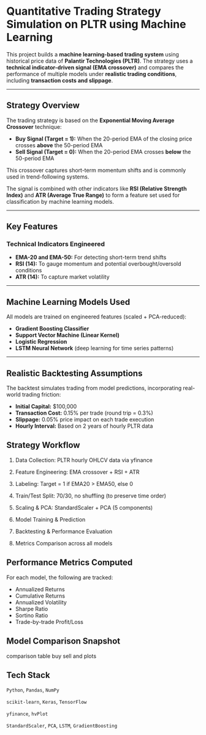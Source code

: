 # Quantitative Trading Strategy Simulation on PLTR using Machine Learning

This project builds a **machine learning-based trading system** using historical price data of **Palantir Technologies (PLTR)**. The strategy uses a **technical indicator-driven signal (EMA crossover)** and compares the performance of multiple models under **realistic trading conditions**, including **transaction costs and slippage**.

---

## Strategy Overview

The trading strategy is based on the **Exponential Moving Average Crossover** technique:

- **Buy Signal (Target = 1):** When the 20-period EMA of the closing price crosses **above** the 50-period EMA  
- **Sell Signal (Target = 0):** When the 20-period EMA crosses **below** the 50-period EMA

This crossover captures short-term momentum shifts and is commonly used in trend-following systems.

The signal is combined with other indicators like **RSI (Relative Strength Index)** and **ATR (Average True Range)** to form a feature set used for classification by machine learning models.

---

## Key Features

### Technical Indicators Engineered

- **EMA-20 and EMA-50:** For detecting short-term trend shifts  
- **RSI (14):** To gauge momentum and potential overbought/oversold conditions  
- **ATR (14):** To capture market volatility

---

## Machine Learning Models Used

All models are trained on engineered features (scaled + PCA-reduced):

- **Gradient Boosting Classifier**
- **Support Vector Machine (Linear Kernel)**
- **Logistic Regression**
- **LSTM Neural Network** (deep learning for time series patterns)

---

## Realistic Backtesting Assumptions

The backtest simulates trading from model predictions, incorporating real-world trading friction:

- **Initial Capital:** $100,000  
- **Transaction Cost:** 0.15% per trade (round trip = 0.3%)  
- **Slippage:** 0.05% price impact on each trade execution  
- **Hourly Interval:** Based on 2 years of hourly PLTR data

## Strategy Workflow
1. Data Collection: PLTR hourly OHLCV data via yfinance

2. Feature Engineering: EMA crossover + RSI + ATR

3. Labeling: Target = 1 if EMA20 > EMA50, else 0

4. Train/Test Split: 70/30, no shuffling (to preserve time order)

5. Scaling & PCA: StandardScaler + PCA (5 components)

6. Model Training & Prediction

7. Backtesting & Performance Evaluation

8. Metrics Comparison across all models

## Performance Metrics Computed
For each model, the following are tracked:

* Annualized Returns
* Cumulative Returns
* Annualized Volatility
* Sharpe Ratio
* Sortino Ratio
* Trade-by-trade Profit/Loss

## Model Comparison Snapshot
comparison table
buy sell and plots


## Tech Stack
```Python```, ```Pandas```, ```NumPy```

```scikit-learn```, ```Keras```, ```TensorFlow```

```yfinance```, ```hvPlot```

```StandardScaler```, ```PCA```, ```LSTM```, ```GradientBoosting```